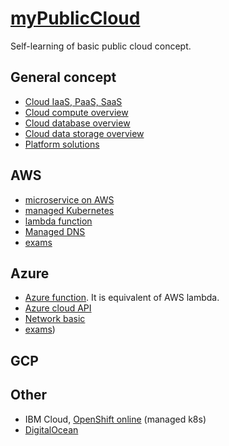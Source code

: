 # [myPublicCloud](http://coulombel.net/myPublicCloud/)

Self-learning of basic public cloud concept.

## General concept

- [Cloud IaaS, PaaS, SaaS](./General/1-cloud_iass-pass-saas.md)
- [Cloud compute overview](./General/2-cloud-compute-overview.md)
- [Cloud database overview](./General/3-cloud-db-overview.md)
- [Cloud data storage overview](./General/4-data-storage-overview.md)
- [Platform solutions](./General/5-platform-solutions.md)

## AWS

- [microservice on AWS](./AWS/1-microservice-on-aws-notes.md)
- [managed Kubernetes](./AWS/2-eks.md)
- [lambda function](./AWS/3-lambda.md)
- [Managed DNS](./AWS/4-DNS-route-53.md)
- [exams]((./AWS/test.md))

## Azure

- [Azure function](./Azure/3-Azure-function.md). It is equivalent of AWS lambda.
- [Azure cloud API](./Azure/azure_cloud_api.md)
- [Network basic](./Azure/Networking/basic.md)
- [exams](./Azure/test.md))

## GCP

## Other 

- IBM Cloud, [OpenShift online](https://www.openshift.com/products/online/) (managed k8s)
- [DigitalOcean](https://www.digitalocean.com/)